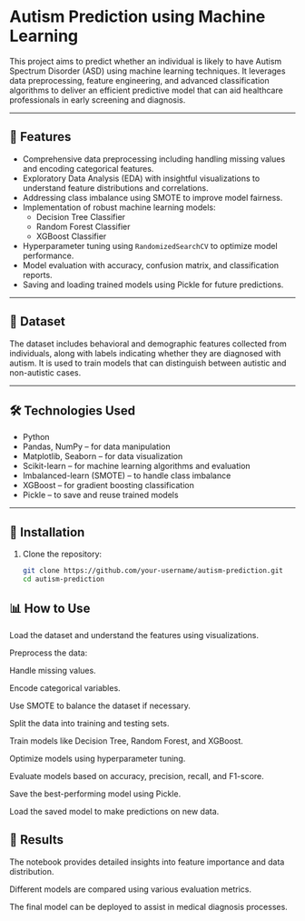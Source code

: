 # Autism Prediction using Machine Learning

This project aims to predict whether an individual is likely to have Autism Spectrum Disorder (ASD) using machine learning techniques. It leverages data preprocessing, feature engineering, and advanced classification algorithms to deliver an efficient predictive model that can aid healthcare professionals in early screening and diagnosis.

---

## 📌 Features

- Comprehensive data preprocessing including handling missing values and encoding categorical features.
- Exploratory Data Analysis (EDA) with insightful visualizations to understand feature distributions and correlations.
- Addressing class imbalance using SMOTE to improve model fairness.
- Implementation of robust machine learning models:
  - Decision Tree Classifier
  - Random Forest Classifier
  - XGBoost Classifier
- Hyperparameter tuning using `RandomizedSearchCV` to optimize model performance.
- Model evaluation with accuracy, confusion matrix, and classification reports.
- Saving and loading trained models using Pickle for future predictions.

---

## 📂 Dataset

The dataset includes behavioral and demographic features collected from individuals, along with labels indicating whether they are diagnosed with autism. It is used to train models that can distinguish between autistic and non-autistic cases.

---

## 🛠 Technologies Used

- Python
- Pandas, NumPy – for data manipulation
- Matplotlib, Seaborn – for data visualization
- Scikit-learn – for machine learning algorithms and evaluation
- Imbalanced-learn (SMOTE) – to handle class imbalance
- XGBoost – for gradient boosting classification
- Pickle – to save and reuse trained models

---

## 🚀 Installation

1. Clone the repository:
   ```bash
   git clone https://github.com/your-username/autism-prediction.git
   cd autism-prediction

## 📊 How to Use

Load the dataset and understand the features using visualizations.

Preprocess the data:

Handle missing values.

Encode categorical variables.

Use SMOTE to balance the dataset if necessary.

Split the data into training and testing sets.

Train models like Decision Tree, Random Forest, and XGBoost.

Optimize models using hyperparameter tuning.

Evaluate models based on accuracy, precision, recall, and F1-score.

Save the best-performing model using Pickle.

Load the saved model to make predictions on new data.

## 📖 Results

The notebook provides detailed insights into feature importance and data distribution.

Different models are compared using various evaluation metrics.

The final model can be deployed to assist in medical diagnosis processes.

